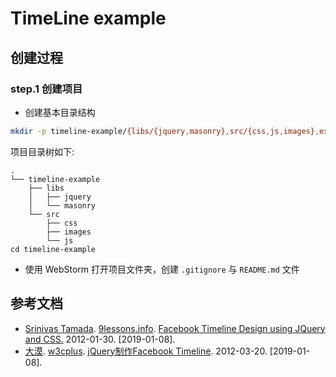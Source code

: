 TimeLine example
================

## 创建过程

### step.1 创建项目

- 创建基本目录结构

``` bash
mkdir -p timeline-example/{libs/{jquery,masonry},src/{css,js,images},example}
```

项目目录树如下:

```
.
└── timeline-example
    ├── libs
    │   ├── jquery
    │   └── masonry
    └── src
        ├── css
        ├── images
        └── js
cd timeline-example
```

- 使用 WebStorm 打开项目文件夹，创建 `.gitignore` 与 `README.md` 文件

## 参考文档

- [Srinivas Tamada](http://www.9lessons.info/). [9lessons.info](https://www.9lessons.info/). [Facebook Timeline Design using JQuery and CSS.](https://www.9lessons.info/2012/01/facebook-timeline-design-using-jquery.html) 2012-01-30. [2019-01-08].
- [大漠](https://www.w3cplus.com/blogs/airen). [w3cplus](https://www.w3cplus.com). [jQuery制作Facebook Timeline](https://www.w3cplus.com/jquery/facebook-timeline-design-using-jquery). 2012-03-20. [2019-01-08].

